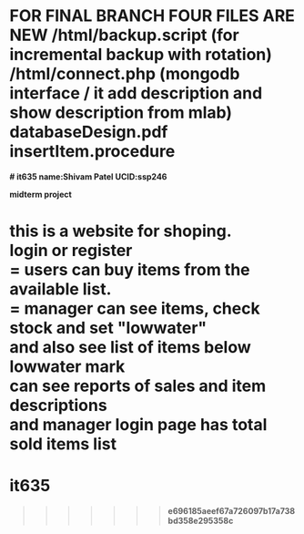 <h1><b>FOR FINAL BRANCH FOUR FILES ARE NEW  
<b>/html/backup.script   (for incremental backup with rotation) <br>
<b>/html/connect.php     (mongodb interface / it add description and show description from mlab)<br>
<b>databaseDesign.pdf <br>  
<b>insertItem.procedure  
</h1>
# it635
name:Shivam Patel
UCID:ssp246

midterm project

this is a website for shoping.<br>
login or register<br>
= users can buy items from the available list.<br>
= manager can see items, check stock and set "lowwater"<br>
  and also see list of items below lowwater mark<br>
  can see reports of sales and item descriptions<br>
  and manager login page has total sold items list<br>
=======
# it635
>>>>>>> e696185aeef67a726097b17a738bd358e295358c
